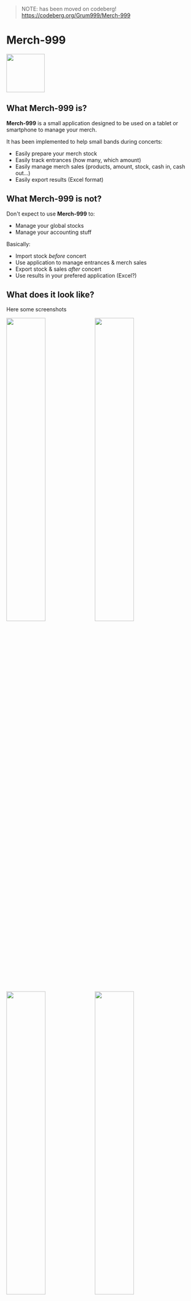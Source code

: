 > NOTE: has been moved on codeberg!
> https://codeberg.org/Grum999/Merch-999

# Merch-999

<img src="./screenshots/merch-999.png" width="100" height="100">

## What Merch-999 is?
**Merch-999** is a small application designed to be used on a tablet or smartphone to manage your merch.

It has been implemented to help small bands during concerts:
- Easily prepare your merch stock
- Easily track entrances (how many, which amount)
- Easily manage merch sales (products, amount, stock, cash in, cash out...)
- Easily export results (Excel format)

## What Merch-999 is not?
Don't expect to use **Merch-999** to:
- Manage your global stocks
- Manage your accounting stuff

Basically:
- Import stock *before* concert
- Use application to manage entrances & merch sales
- Export stock & sales *after* concert
- Use results in your prefered application (Excel?)

## What does it look like?

Here some screenshots

<img src="./screenshots/basket.jpeg" width="45%"> <img src="./screenshots/stock.jpeg" width="45%">
<img src="./screenshots/sales.jpeg" width="45%"> <img src="./screenshots/tools.jpeg" width="45%">

## How does it cost? Is there a license?
**Merch-999** is free and distributed under _GNU GPL v3 license_.
Some components of **Merch-999** are under _MIT_ and _CC-BY 4.0_ license (see licenses files in source code components directories).

> **In simple words, you're free to download, use, modify as well as redistribute **_Merch-999_** as long as this ability is preserved and you give contributors proper credit.**

## How to install?
**Merch-999** has been built from the most basic web technology: _HTML5_, _CSS3_, _Javascript_ and doesn't require strong skills to compile, build, manage thousands of dependencies or whatever made the web.

### You have a web-server
If you want to host your own **Merch-999**, you need a web-server to install it.

> Following steps assume that you have a web-server and you know how manage it

1) Download last [release](https://github.com/Grum999/Merch/releases) ZIP file
2) UNZIP content in your web server target directory, eventually `chmod +755` and that's all

> You may have some additional settings to do on web-server side if you want HTTPS protocol, dedicated sub-domain, ...

### You don't have a web-server, you don't even know what is it
Just go to https://merch.maou-maou.fr and enjoy **Merch-999**!

## Requirements
> Yes, requirements are listed after installation process 🙃

Except a web-server and a browser, you don't need anything else.
**Merch-999** is **one** HTML page.
There's no client-server communication, no database, no login/password, no account, no data hosted anywhere.

**Merch-999** has been built to be the most simple possible:
- I don't want to die with all security-stuff related with databases, account management, GDPR, client-server protocol, ...
- I don't want to have to manage miscellaneous technology, also web technologies & frameworks evolve every 6 months...
- I don't want to spent days and days to try to implement something really basic by learning and using new technologies and thousand of dependencies that I don't want to know about
- I don't want to have to manage and maintain a gas factory; big and complex software are more prone to bugs than really small ones (this doesn't mean **Merch-999** is bug free)

Also, consider that small bands often-sometimes perform their concerts and manage merch sales in small places where there's no -or really bad- internet connection.
Once the page is loaded, you can work offline, everything is managed within your browser: no internet connection is required.

## How to use

### Initialise stock
To initialise stock, start to go on _Tools_ page and click/tap on <kbd>Import stock</kbd>

<img src="./screenshots/tools.jpeg" width="45%">

Select `CSV` file to import
> The CSV file must be available and readbale from your device
> An example of stock CSV file is available in [sample](./samples/stock.csv) directory
> - CSV file contains explanations about how to use/fill it

When loaded, go to _Stock_ page

<img src="./screenshots/stock.jpeg" width="45%">

> Items for which current quantity is under defined limit (defined on page _Tools_) are highlighted in orange
> Items for which stock is empty are highlighted in red

> #### Take care!
> **Import of stock file will RESET current _stock_ and _sales_**

### Manage basket
When some stock is loaded and available, you can start to use basket.

<img src="./screenshots/basket-ongoing.jpeg" width="45%">

- Products are organized by types (`type label` in CSV file)
- Products within types are grouped (`group label` in CSV file)
- Products within groups are sorted (`sort order` in CSV file)

Click/Tap on a product to add it in basket; basket content is updated:
- Product label & icon, price, are available in list
- Click/tap on left side trash icon to remove product from basket
- Click/tap on right side gift icon to offer product to customer

When a product stock is low, an orange bullet is displayed on product's icon.
When a product stock is empty, a red bullet is displayed on product's icon, and icon is disabled.
> Low limit level/stock empty is updated on basket page in real time

Click/tap on green 'check' icon to Validate basket:
- Sales are updated
- Stock is updated
- Basket is empty

Click/tap on red 'cross' icon to cancel basket:
- Sales are unchanged
- Stock is unchanged
- Basket is empty

When customer pay in cash and provide exact amount, click/tap on blue 'thumbs up' icon to set amount and validate basket in one action.

When customer pay in cash, amounts are provided for cash payment method.
Set given amount provided by customer, cash to give back in updated automatically (no need for mental calculation anymore! 😅)

<img src="./screenshots/basket-cash-prices.jpeg" width="45%">

When customer pay with a credit card, amounts are provided for credit card payment method.
Also in this case, no need to provide amount as it's considered the paid amount is the expected amount...

<img src="./screenshots/basket-cc-prices.jpeg" width="45%">

> Why different amount for credit card and cash?
> According to _electronic payment terminal_ used, you can have more or less fees on transactions and may not want to have to support them if fees are too high for you...
> In this case you can define a different price for credit card usage, it's up to you to decide

### Manage sales
You can check sales and available cash amount at any time in page _Sales_.

<img src="./screenshots/sales-nfo.jpeg" width="45%">

You have to set the initial cash with cash amount you have when starting the activity (you need some cash amount to be able to give back change to customer that don't have exact cash amount)
The current cash amount is udpated on each sale paid in cash.
> **Merch-999** use `Cash In` - `Cash Out` instead of `Amount` (easier to follow in/out for accounting).

Sale provides transaction date/time, amount, payment mode, and cash in/out if concerned.
Total cash in sale transaction indicate total cash amount available after transaction.

- Click/tap on left side trash icon to remove a sale
- Click/tap on payment mode icon to get details about sale

<img src="./screenshots/sales-nfo-details.jpeg" width="45%">

### Exporting results
Results can be exported in MS Excel file format (`.xlsx`)
To export, go on _Tools_ page and click/tap on <kbd>Export stock</kbd>

Exported file will contains 3 worksheets:
- Sales
- Sales details
- Stock

## Internationalization?
Currently, no.
**Merch-999** is hard-coded in English, EURO currency too.

Maybe later but I don't think there's a real urgency.

## Next steps?
**Merch-999** is not designed to evolve in something too complex: don't expect to be able to manage stocks definition directly from interface, don't expect to get real-time and multi-users stock/sales management: this is an another app to built.

For now maybe review CSV file import with an XLSX file import instead.
Maybe add possibility of ODS file too (yes, Excel was a choice not because I use it but because probably users are most used to get XLSX files than ODS)

## Bugs? Question?
Yes there's minor bugs with UTF-8 encoding, avoid to use special characters for now.
Any bug and/or question can be reported/asked in [issues](https://github.com/Grum999/Merch-999/issues) section.

**Merch-999** is distributed in the hope that it will be useful, but WITHOUT ANY WARRANTY.

## Database normal forms respect!? Where are they!? 🫣
Yes, I know...
Look, there's a flying cow behing you!!
🏃‍♂️
